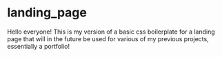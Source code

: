 # landing_page

Hello everyone!
This is my version of a basic css boilerplate for a landing page that will in the future be used for various of my previous projects, essentially a portfolio!